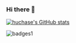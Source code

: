 ### Hi there 👋



[![huchase's GitHub stats](https://github-readme-stats.vercel.app/api?username=huchase)](https://github.com/anuraghazra/github-readme-stats)


![badges1](https://dev-to-uploads.s3.amazonaws.com/uploads/articles/6n8fc8zw8pawxveffitx.png)